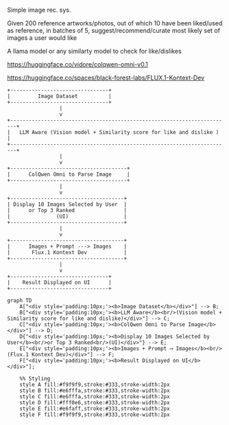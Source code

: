 Simple image rec. sys.

Given 200 reference artworks/photos, out of which 10 have been liked/used as reference, in batches of 5, suggest/recommend/curate most likely set of images a user would like

A llama model or any similarty model to check for like/dislikes

https://huggingface.co/vidore/colqwen-omni-v0.1

https://huggingface.co/spaces/black-forest-labs/FLUX.1-Kontext-Dev


```
+--------------------------------+
|         Image Dataset          |
+--------------------------------+
                 |
                 v
+------------------------------------------------------------------------+
|   LLM Aware (Vision model + Similarity score for like and dislike )    |
+------------------------------------------------------------------------+
                 |
                 v
+--------------------------------------+
|      ColQwen Omni to Parse Image     |
+--------------------------------------+
                 |
                 v
+-------------------------------------+
| Display 10 Images Selected by User  |
|      or Top 3 Ranked                |
|               (UI)                  |
+-------------------------------------+
                 |
                 v
+-------------------------------------+
|      Images + Prompt ---> Images    |
|       Flux.1 Kontext Dev            |
+-------------------------------------+
                 |
                 v
+--------------------------------+
|    Result Displayed on UI      |
+--------------------------------+
```
```mermaid
graph TD
    A["<div style='padding:10px;'><b>Image Dataset</b></div>"] --> B;
    B["<div style='padding:10px;'><b>LLM Aware</b><br/>(Vision model + Similarity score for like and dislike)</div>"] --> C;
    C["<div style='padding:10px;'><b>ColQwen Omni to Parse Image</b></div>"] --> D;
    D{"<div style='padding:10px;'><b>Display 10 Images Selected by User</b><br/>or Top 3 Ranked<br/>(UI)</div>"} --> E;
    E["<div style='padding:10px;'><b>Images + Prompt ⟶ Images</b><br/>(Flux.1 Kontext Dev)</div>"] --> F;
    F["<div style='padding:10px;'><b>Result Displayed on UI</b></div>"];

    %% Styling
    style A fill:#f9f9f9,stroke:#333,stroke-width:2px
    style B fill:#e6fffa,stroke:#333,stroke-width:2px
    style C fill:#e6fffa,stroke:#333,stroke-width:2px
    style D fill:#fff0e6,stroke:#333,stroke-width:2px
    style E fill:#e6faff,stroke:#333,stroke-width:2px
    style F fill:#f9f9f9,stroke:#333,stroke-width:2px
